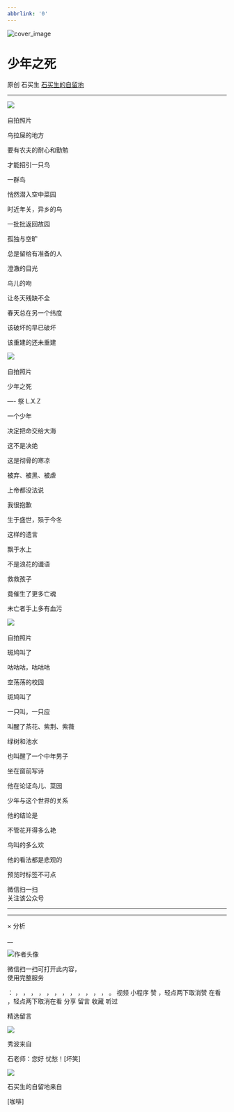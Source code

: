 ```yaml
---
abbrlink: '0'
---
```

![cover_image](http://mmbiz.qpic.cn/mmbiz_jpg/hVNLue76Eh9YwZHOCz4icPZibKhiaL1cRTJohx87q798bey9SkxURjVNQj3XkHBUoPic6IcuMuJDwibV2Qicq8ncVKMw/0?wx_fmt=jpeg)

#  少年之死

原创  石买生  [ 石买生的自留地 ](javascript:void\(0\);)

__ _ _ _ _

  

![](https://mmbiz.qpic.cn/mmbiz_jpg/hVNLue76Eh9YwZHOCz4icPZibKhiaL1cRTJoCA3qSwuPWrI37YcGIiaSlaFaEUe6st8VaFEBk6erySibCgJjpQkApmg/640?wx_fmt=jpeg)
​

自拍照片

  

  

鸟拉屎的地方

  

  

要有农夫的耐心和勤勉

  

才能招引一只鸟

  

  

  

一群鸟

  

悄然潜入空中菜园

  

  

  

时近年关，异乡的鸟

  

一批批返回故园

  

  

  

孤独与空旷

  

总是留给有准备的人

  

  

  

澄澈的目光

  

鸟儿的吻

  

  

  

让冬天残缺不全

  

春天总在另一个纬度

  

  

  

该破坏的早已破坏

  

该重建的还未重建

  

  

  

  

![](https://mmbiz.qpic.cn/mmbiz_jpg/hVNLue76Eh9YwZHOCz4icPZibKhiaL1cRTJAiaQxP0K1I5paBbpliapmWleh3SwnSFboicNicSC43LDia9h6WyncAjXz7A/640?wx_fmt=jpeg)
​

自拍照片

  

  

少年之死

  

—-  祭  L.X.Z

  

  

  

一个少年

  

决定把命交给大海

  

  

  

这不是决绝

  

这是彻骨的寒凉

  

  

  

被弃、被黑、被虐

  

上帝都没法说

  

  

  

我很抱歉

  

生于盛世，殒于今冬

  

  

  

这样的遗言

  

飘于水上

  

  

  

不是浪花的谶语

  

救救孩子

  

  

  

竟催生了更多亡魂

  

未亡者手上多有血污

  

  

  

![](https://mmbiz.qpic.cn/mmbiz_jpg/hVNLue76Eh9YwZHOCz4icPZibKhiaL1cRTJ16LPMPhBpupvNqk05KnbrRMHAm9iapsv9JgFuC85aLVmbf60IUD2OzQ/640?wx_fmt=jpeg)
​

自拍照片

  

  

斑鸠叫了

  

  

  

咕咕咕，咕咕咕

  

空荡荡的校园

  

  

  

斑鸠叫了

  

一只叫，一只应

  

  

  

叫醒了茶花、紫荆、紫薇

  

绿树和池水

  

  

  

也叫醒了一个中年男子

  

坐在窗前写诗

  

  

  

他在论证鸟儿、菜园

  

少年与这个世界的关系

  

  

  

他的结论是

  

不管花开得多么艳

  

  

  

鸟叫的多么欢

  

他的看法都是悲观的

  

  

  

  

  

  

  

  

  

  

  

  

  

预览时标签不可点

微信扫一扫  
关注该公众号





****



****



×  分析

__

![作者头像](http://mmbiz.qpic.cn/mmbiz_png/hVNLue76EhibricgkQZeT964ria54dgJkqVBX9ibyvn7PmGOltlupHdVshOibeQZDSypqiaIBNKdw8cwXfXfBZkPVgVg/0?wx_fmt=png)

微信扫一扫可打开此内容，  
使用完整服务

：  ，  ，  ，  ，  ，  ，  ，  ，  ，  ，  ，  ，  。  视频  小程序  赞  ，轻点两下取消赞  在看  ，轻点两下取消在看
分享  留言  收藏  听过

精选留言

![](http://wx.qlogo.cn/mmopen/zGMQ7uVeU4UHFF6s5FIoL3BG08mXNx61xviabtXG664iaTgKbKibDTAWXnhVdufSIbcg5E8ftl1mIdEDwHq57ZxTUTG1kwlr6IN/64)

秀波来自

石老师：您好 忧愁！[坏笑]

![](http://wx.qlogo.cn/mmhead/Q3auHgzwzM4ELPv9zSiaIDouClt0fOcfibXKFibPXptvGvnLVF6qUCyQg/64)

石买生的自留地来自

[咖啡]

